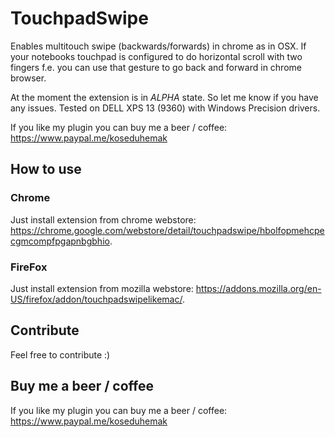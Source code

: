 # TouchpadSwipe
Enables multitouch swipe (backwards/forwards) in chrome as in OSX. If your notebooks touchpad is configured to do horizontal scroll with two fingers f.e. you can use that gesture to go back and forward in chrome browser.

At the moment the extension is in *ALPHA* state. So let me know if you have any issues. Tested on DELL XPS 13 (9360) with Windows Precision drivers.

If you like my plugin you can buy me a beer / coffee: https://www.paypal.me/koseduhemak

## How to use

### Chrome
Just install extension from chrome webstore: <https://chrome.google.com/webstore/detail/touchpadswipe/hbolfopmehcpecgmcompfpgapnbgbhio>.

### FireFox
Just install extension from mozilla webstore: <https://addons.mozilla.org/en-US/firefox/addon/touchpadswipelikemac/>.

## Contribute
Feel free to contribute :)

## Buy me a beer / coffee
If you like my plugin you can buy me a beer / coffee: https://www.paypal.me/koseduhemak